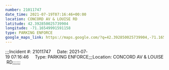 ```yaml
---
number: 21011747
date_time: 2021-07-19T07:16:46+00:00
location: CONCORD AV & LOUISE RD
latitude: 42.392850025739904
longitude: -71.16549991591158
type: PARKING ENFORCE
google_maps_link: https://maps.google.com/?q=42.392850025739904,-71.16549991591158
---
```


;;;Incident #: 21011747     Date: 2021‐07‐19 07:16:46     Type: PARKING ENFORCE;;;Location: CONCORD AV & LOUISE RD;;;;;;
